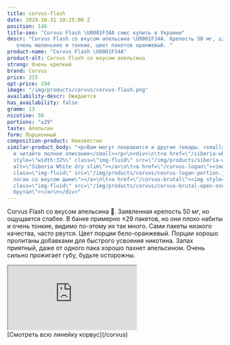 ```yaml
---
title: corvus-flash
date: 2019-10-31 10:25:00 Z
position: 146
title-seo: "Corvus Flash \U0001F34A снюс купить в Украине"
descr: "Corvus Flash со вкусом апельсина \U0001F34A. Крепость 50 мг, ±29 порций. Порции
   очень маленькие и тонкие, цвет пакетов оранжевый. "
product-name: "Corvus Flash \U0001F34A"
product-alt: Corvus Flash со вкусом апельсина
strong: Очень крепкий
brand: Corvus
price: 215
opt-price: 194
image: "/img/products/corvus/corvus-flash.png"
availability-descr: Ожидается
has_availability: false
gramm: 13
nicotine: 50
portions: "±29"
taste: Апельсин
form: Порционный
composition-product: Неизвестно
similar-product_body: "<p>Вам могут понравится и другие товары. <small>Жмите на картинки
  и читайте полное описание</small></p>\n<div>\n\t<a href=\"/siberia-white-dry-slim\"><img
  style=\"width:32%\" class=\"img-fluid\" src=\"/img/products/siberia-white-dry-slim/siberia-open-and-cryo.jpg\"
  alt=\"Siberia White dry slim\"></a>\n\t<a href=\"/corvus-logan\"><img style=\"width:32%\"
  class=\"img-fluid\" src=\"/img/products/corvus/covrus-logan-portion.jpg\" alt=\"Корвус
  логан со вкусом дыни\"></a>\n\t<a href=\"/corvus-brutal\"><img style=\"width:32%\"
  class=\"img-fluid\" src=\"/img/products/corvus/corvus-brutal-open-snus.jpg\" alt=\"Корвус
  брутал\"></a>\n</div>"
---
```


Corvus Flash со вкусом апельсина 🍊. Заявленная крепость 50 мг, но ощущается слабее.
В банке примерно ±29 пакетов, но они плохо набиты и очень тонкие, видимо по-этому их так много. Сами пакеты низкого качества, часто рвутся. Цвет порции бело-оранжевый. 
Порции хорошо пропитаны добавками для быстрого усвоения никотина. Запах приятный, даже от одного пака хорошо пахнет апельсином.
Очень сильно прожигает губу, будьте осторожны.

<div class="embed-responsive embed-responsive-16by9 mb-3">
  <iframe class="embed-responsive-item" src="https://www.youtube.com/embed/i2ZT3_2zyrM" allowfullscreen></iframe>
</div>
[Смотреть всю линейку корвус](/corvus)